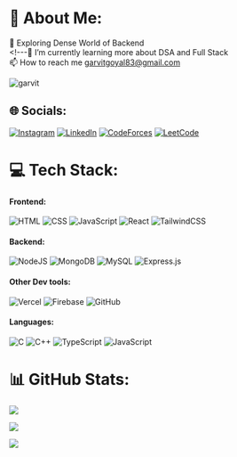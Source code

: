 # 💫 About Me:

🔭 Exploring Dense World of Backend <br><!---🌱 I’m currently learning more about DSA and Full Stack <br>📫 How to reach me garvitgoyal83@gmail.com

<img src="https://komarev.com/ghpvc/?username=garvit018&label=Profile%20views&color=0e75b6&style=flat" alt="garvit" />

## 🌐 Socials:

[![Instagram](https://img.shields.io/badge/Instagram-%23E4405F.svg?logo=Instagram&logoColor=white)](https://www.instagram.com/garvit__101/) [![LinkedIn](https://img.shields.io/badge/LinkedIn-%230077B5.svg?logo=linkedin&logoColor=white)](https://www.linkedin.com/in/garvit-goyal-b35359321/) [![CodeForces](https://img.shields.io/badge/Codeforces-%230077B5.svg?logo=Codeforces&logoColor=white)](https://codeforces.com/profile/gg18) [![LeetCode](https://img.shields.io/badge/LeetCode-FFA116?style=for-the-badge&logo=LeetCode&logoColor=white)](https://leetcode.com/u/garvitgoyal18/)

# 💻 Tech Stack:
#### Frontend: 
![HTML](https://img.shields.io/badge/html-%23E34F26.svg?style=for-the-badge&logo=html5&logoColor=white) ![CSS](https://img.shields.io/badge/css-%231572B6.svg?style=for-the-badge&logo=css3&logoColor=white) ![JavaScript](https://img.shields.io/badge/javascript-%23F7DF1E.svg?style=for-the-badge&logo=javascript&logoColor=black) ![React](https://img.shields.io/badge/react-%2320232a.svg?style=for-the-badge&logo=react&logoColor=%2361DAFB) ![TailwindCSS](https://img.shields.io/badge/tailwindcss-%2338B2AC.svg?style=for-the-badge&logo=tailwind-css&logoColor=white)
#### Backend: 
![NodeJS](https://img.shields.io/badge/node.js-6DA55F?style=for-the-badge&logo=node.js&logoColor=white) ![MongoDB](https://img.shields.io/badge/MongoDB-%234ea94b.svg?style=for-the-badge&logo=mongodb&logoColor=white) ![MySQL](https://img.shields.io/badge/mysql-%2300f.svg?style=for-the-badge&logo=mysql&logoColor=white) ![Express.js](https://img.shields.io/badge/express.js-%23404d59.svg?style=for-the-badge&logo=express&logoColor=%2361DAFB)
#### Other Dev tools:
![Vercel](https://img.shields.io/badge/vercel-%23000000.svg?style=for-the-badge&logo=vercel&logoColor=white) ![Firebase](https://img.shields.io/badge/firebase-%23039BE5.svg?style=for-the-badge&logo=firebase) ![GitHub](https://img.shields.io/badge/github-%23121011.svg?style=for-the-badge&logo=github&logoColor=white)
#### Languages:
![C](https://img.shields.io/badge/c-%2300599C.svg?style=for-the-badge&logo=c&logoColor=white)
![C++](https://img.shields.io/badge/c++-%2300599C.svg?style=for-the-badge&logo=c%2B%2B&logoColor=white) ![TypeScript](https://img.shields.io/badge/typescript-%23007ACC.svg?style=for-the-badge&logo=typescript&logoColor=white) ![JavaScript](https://img.shields.io/badge/javascript-%23323330.svg?style=for-the-badge&logo=javascript&logoColor=%23F7DF1E)

# 📊 GitHub Stats:
<!-- GitHub Stats Card -->
![](https://github-readme-stats.vercel.app/api?username=garvit018&hide_border=false&count_private=true&show_icons=true&include_all_commits=true&cache_seconds=60)

<!-- GitHub Streak Stats -->
![](https://github-readme-streak-stats.herokuapp.com/?user=garvit018&hide_border=false&date_format=M%20j%5B%2C%20Y%5D)

<!-- Top Languages -->
![](https://github-readme-stats.vercel.app/api/top-langs/?username=garvit018&hide_border=false&layout=compact&langs_count=6&cache_seconds=60)

